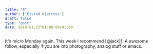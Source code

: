 ```yaml
---
title: "#"
author: ["Eivind Hjertnes"]
draft: false
type: "post"
date: 2018-01-22T01:00:00+01:00
---
```


It's micro Monday again. This week I recommend
[@jack][1](https://micro.blog/jack). A awesome follow, especially if
you are into photography, analog stuff or emacs.
